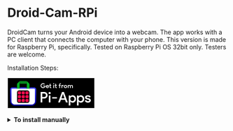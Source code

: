 # Droid-Cam-RPi


DroidCam turns your Android device into a webcam. The app works with a PC client that connects the computer with your phone. This version is made for Raspberry Pi, specifically. Tested on Raspberry Pi OS 32bit only. Testers are welcome.


Installation Steps:



[![badge](https://github.com/Botspot/pi-apps/blob/master/icons/badge.png?raw=true)](https://github.com/Botspot/pi-apps)  




<details>
<summary><b>To install manually</b> </summary>
To manually install DroidCam:
 
```
 OUTDATED VERSION TO BE UPDATED SOON
```
